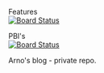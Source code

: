 Features  
[![Board Status](https://arnopeters.visualstudio.com/42eaa2dd-503d-4397-b202-7d02457ef9cc/4af46159-5bd7-4412-bc98-2bdeef518180/_apis/work/boardbadge/31f5d409-0d4a-4d06-8595-b32515f0d788)](https://arnopeters.visualstudio.com/42eaa2dd-503d-4397-b202-7d02457ef9cc/_boards/board/t/4af46159-5bd7-4412-bc98-2bdeef518180/Microsoft.FeatureCategory/)

PBI's  
[![Board Status](https://arnopeters.visualstudio.com/42eaa2dd-503d-4397-b202-7d02457ef9cc/4af46159-5bd7-4412-bc98-2bdeef518180/_apis/work/boardbadge/f159bbd8-8947-414a-8f26-9943956c1b37)](https://arnopeters.visualstudio.com/42eaa2dd-503d-4397-b202-7d02457ef9cc/_boards/board/t/4af46159-5bd7-4412-bc98-2bdeef518180/Microsoft.RequirementCategory/)

Arno's blog - private repo.
